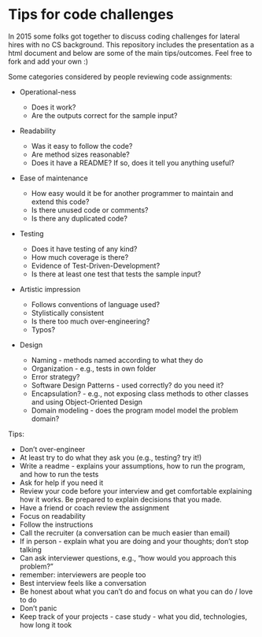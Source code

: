 # Tips for code challenges

In 2015 some folks got together to discuss coding challenges for lateral hires with no CS background. This repository includes the presentation as a html document and below are some of the main tips/outcomes. Feel free to fork and add your own :)

Some categories considered by people reviewing code assignments:
* Operational-ness
  * Does it work?
  * Are the outputs correct for the sample input?

* Readability
  * Was it easy to follow the code?
  * Are method sizes reasonable?
  * Does it have a README? If so, does it tell you anything useful?

* Ease of maintenance
  * How easy would it be for another programmer to maintain and extend this code?
  * Is there unused code or comments?
  * Is there any duplicated code?

* Testing
  * Does it have testing of any kind?
  * How much coverage is there?
  * Evidence of Test-Driven-Development?
  * Is there at least one test that tests the sample input?

* Artistic impression
  * Follows conventions of language used?
  * Stylistically consistent
  * Is there too much over-engineering?
  * Typos?

* Design
  * Naming - methods named according to what they do
  * Organization - e.g., tests in own folder
  * Error strategy?
  * Software Design Patterns - used correctly? do you need it?
  * Encapsulation? - e.g., not exposing class methods to other classes and using Object-Oriented Design
  * Domain modeling - does the program model model the problem domain?

Tips:
* Don’t over-engineer
* At least try to do what they ask you (e.g., testing? try it!)
* Write a readme - explains your assumptions, how to run the program, and how to run the tests
* Ask for help if you need it
* Review your code before your interview and get comfortable explaining how it works. Be prepared to explain decisions that you made.
* Have a friend or coach review the assignment
* Focus on readability
* Follow the instructions
* Call the recruiter (a conversation can be much easier than email)
* If in person - explain what you are doing and your thoughts; don’t stop talking
* Can ask interviewer questions, e.g., “how would you approach this problem?”
* remember: interviewers are people too
* Best interview feels like a conversation
* Be honest about what you can’t do and focus on what you can do / love to do
* Don’t panic
* Keep track of your projects - case study - what you did, technologies, how long it took
